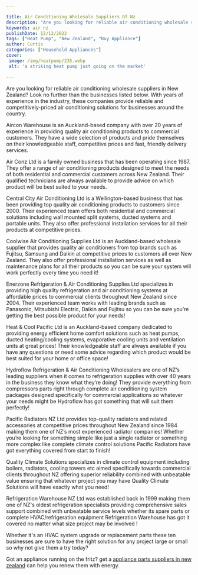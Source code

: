 ```yaml
---

title: Air Conditioning Wholesale Suppliers Of Nz
description: "Are you looking for reliable air conditioning wholesale suppliers in New Zealand? Look no further than the businesses listed below...find out now"
keywords: air nz
publishDate: 12/12/2022
tags: ["Heat Pump", "New Zealand", "Buy Appliance"]
author: Curtis
categories: ["Household Appliances"]
cover: 
 image: /img/heatpump/235.webp
 alt: 'a striking heat pump just going on the market'

---
```


Are you looking for reliable air conditioning wholesale suppliers in New Zealand? Look no further than the businesses listed below. With years of experience in the industry, these companies provide reliable and competitively-priced air conditioning solutions for businesses around the country.

Aircon Warehouse is an Auckland-based company with over 20 years of experience in providing quality air conditioning products to commercial customers. They have a wide selection of products and pride themselves on their knowledgeable staff, competitive prices and fast, friendly delivery services. 

Air Conz Ltd is a family owned business that has been operating since 1987. They offer a range of air conditioning products designed to meet the needs of both residential and commercial customers across New Zealand. Their qualified technicians are always available to provide advice on which product will be best suited to your needs. 

Central City Air Conditioning Ltd is a Wellington-based business that has been providing top quality air conditioning products to customers since 2000. Their experienced team offers both residential and commercial solutions including wall mounted split systems, ducted systems and portable units. They also offer professional installation services for all their products at competitive prices. 

Coolwise Air Conditioning Supplies Ltd is an Auckland-based wholesale supplier that provides quality air conditioners from top brands such as Fujitsu, Samsung and Daikin at competitive prices to customers all over New Zealand. They also offer professional installation services as well as maintenance plans for all their products so you can be sure your system will work perfectly every time you need it! 

Enerzone Refrigeration & Air Conditioning Supplies Ltd specializes in providing high quality refrigeration and air conditioning systems at affordable prices to commercial clients throughout New Zealand since 2004. Their experienced team works with leading brands such as Panasonic, Mitsubishi Electric, Daikin and Fujitsu so you can be sure you’re getting the best possible product for your needs! 

Heat & Cool Pacific Ltd is an Auckland-based company dedicated to providing energy efficient home comfort solutions such as heat pumps, ducted heating/cooling systems, evaporative cooling units and ventilation units at great prices! Their knowledgeable staff are always available if you have any questions or need some advice regarding which product would be best suited for your home or office space! 

Hydroflow Refrigeration & Air Conditioning Wholesalers are one of NZ’s leading suppliers when it comes to refrigeration supplies with over 40 years in the business they know what they’re doing! They provide everything from compressors parts right through complete air conditioning system packages designed specifically for commercial applications so whatever your needs might be Hydroflow has got something that will suit them perfectly! 

Pacific Radiators NZ Ltd provides top-quality radiators and related accessories at competitive prices throughout New Zealand since 1984 making them one of NZ’s most experienced radiator companies! Whether you’re looking for something simple like just a single radiator or something more complex like complete climate control solutions Pacific Radiators have got everything covered from start to finish! 

Quality Climate Solutions specializes in climate control equipment including boilers, radiators, cooling towers etc aimed specifically towards commercial clients throughout NZ offering superior reliability combined with unbeatable value ensuring that whatever project you may have Quality Climate Solutions will have exactly what you need! 

Refrigeration Warehouse NZ Ltd was established back in 1999 making them one of NZ's oldest refrigeration specialists providing comprehensive sales support combined with unbeatable service levels whether its spare parts or complete HVAC/refrigeration equipment Refrigeration Warehouse has got it covered no matter what size project may be involved ! 

Whether it's an HVAC system upgrade or replacement parts these ten businesses are sure to have the right solution for any project large or small so why not give them a try today?

Got an appliance running on the fritz? get a <a href="/pages/appliance-parts-suppliers-in-new-zealand/">appliance parts suppliers in new zealand</a> can help you renew them with energy.